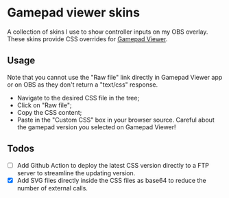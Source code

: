 # Gamepad viewer skins

A collection of skins I use to show controller inputs on my OBS overlay. These skins provide CSS overrides for [Gamepad Viewer](https://gamepadviewer.com/).

## Usage

Note that you cannot use the "Raw file" link directly in Gamepad Viewer app or on OBS as they don't return a "text/css" response.

* Navigate to the desired CSS file in the tree;
* Click on "Raw file";
* Copy the CSS content;
* Paste in the "Custom CSS" box in your browser source. Careful about the gamepad version you selected on Gamepad Viewer!

## Todos
- [ ] Add Github Action to deploy the latest CSS version directly to a FTP server to streamline the updating version.
- [x] Add SVG files directly inside the CSS files as base64 to reduce the number of external calls.
